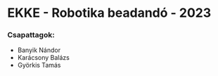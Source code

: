 # EKKE - Robotika beadandó - 2023

### Csapattagok:

- Banyik Nándor
- Karácsony Balázs
- Györkis Tamás
